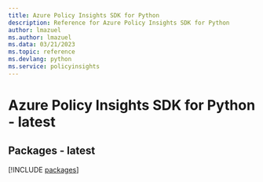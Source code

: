 ```yaml
---
title: Azure Policy Insights SDK for Python
description: Reference for Azure Policy Insights SDK for Python
author: lmazuel
ms.author: lmazuel
ms.data: 03/21/2023
ms.topic: reference
ms.devlang: python
ms.service: policyinsights
---
```

# Azure Policy Insights SDK for Python - latest
## Packages - latest
[!INCLUDE [packages](policy-insights-index.md)]